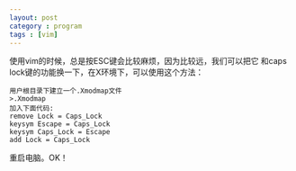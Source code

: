 ```yaml
---
layout: post
category : program
tags : [vim]
---
```

使用vim的时候，总是按ESC键会比较麻烦，因为比较远，我们可以把它
和caps lock键的功能换一下，在X环境下，可以使用这个方法：

	用户根目录下建立一个.Xmodmap文件
	>.Xmodmap
	加入下面代码:
	remove Lock = Caps_Lock
	keysym Escape = Caps_Lock
	keysym Caps_Lock = Escape
	add Lock = Caps_Lock
重启电脑。OK！
